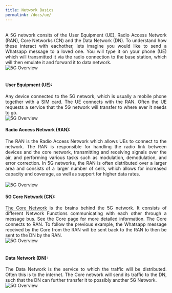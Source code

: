```yaml
---
title: Network Basics
permalink: /docs/ue/
---
```

<style>body {text-align: justify}</style>

<div class="row">
    <div style="text-align: justify" class="col-md-5">
    <br>
        A 5G network consits of the User Equipment (UE), Radio Access Network (RAN), Core Networks (CN) and the Data Network (DN). To understand how these interact with eachother, lets imagine you would like to send a Whatsapp message to a loved one. You will type it on your phone (UE) which will transmitted it via the radio connection to the base station, which will then emulate it and forward it to data network.
    </div>
    <div class="col-md-7">
        <img src="{{ "/assets/img/5gbasics/basics.png" | relative_url }}" alt="5G Overview" class="img-responsive center">
    </div>
</div>

<div class="row">
    <div style="text-align: justify" class="col-md-6">
        <br>
        <h4>User Equipment (UE):</h4>
        Any device connected to the 5G network, which is usually a mobile phone together with a SIM card. The UE connects with the RAN. Often the UE requests a service that the 5G network will transfer to where ever it needs to go.
    </div>
    <div class="col-md-6">
        <img src="{{ "/assets/img/5gbasics/ue.png" | relative_url }}" alt="5G Overview" class="img-responsive center">
    </div>
</div>

<div class="row">
    <div style="text-align: justify" class="col-md-6">
        <h4>Radio Access Network (RAN):</h4>
        The RAN is the Radio Access Network which allows UEs to connect to the network. The RAN is responsible for handling the radio link between devices and the core network, transmitting and receiving signals over the air, and performing various tasks such as modulation, demodulation, and error correction. In 5G networks, the RAN is often distributed over a larger area and consists of a larger number of cells, which  allows for increased capacity and coverage, as well as support for higher data rates. 
    </div>
    <div class="col-md-6">
    <br>
        <img src="{{ "/assets/img/5gbasics/ran.png" | relative_url }}" alt="5G Overview" class="img-responsive center">
    </div>
</div>

<div class="row">
    <div style="text-align: justify" class="col-md-6">
        <h4>5G Core Network (CN):</h4>
        <a href="{{ "/docs/core/" | relative_url }}">The Core Network</a> is the brains behind the 5G network. It consists of different Network Functions  communicating with each other through a message bus. See the Core page for more detailed information. The Core connects to RAN. To follow the previous example, the Whatsapp message received by the Core from the RAN will be sent back to the RAN to then be sent to the DN by the RAN.
    </div>
    <div class="col-md-6">
        <img src="{{ "/assets/img/5gbasics/core1.png" | relative_url }}" alt="5G Overview" class="img-responsive center">
    </div>
</div>

<div class="row">
    <div style="text-align: justify" class="col-md-6">
        <br>
        <h4>Data Network (DN):</h4>
        The Data Network is the service to which the traffic will be distributed. Often this is to the internet. The Core network will send its traffic to the DN, such that the DN can further transfer it to possibly another 5G Network.
    </div>
    <div class="col-md-6">
        <img src="{{ "/assets/img/5gbasics/core.png" | relative_url }}" alt="5G Overview" class="img-responsive center">
    </div>
</div>




